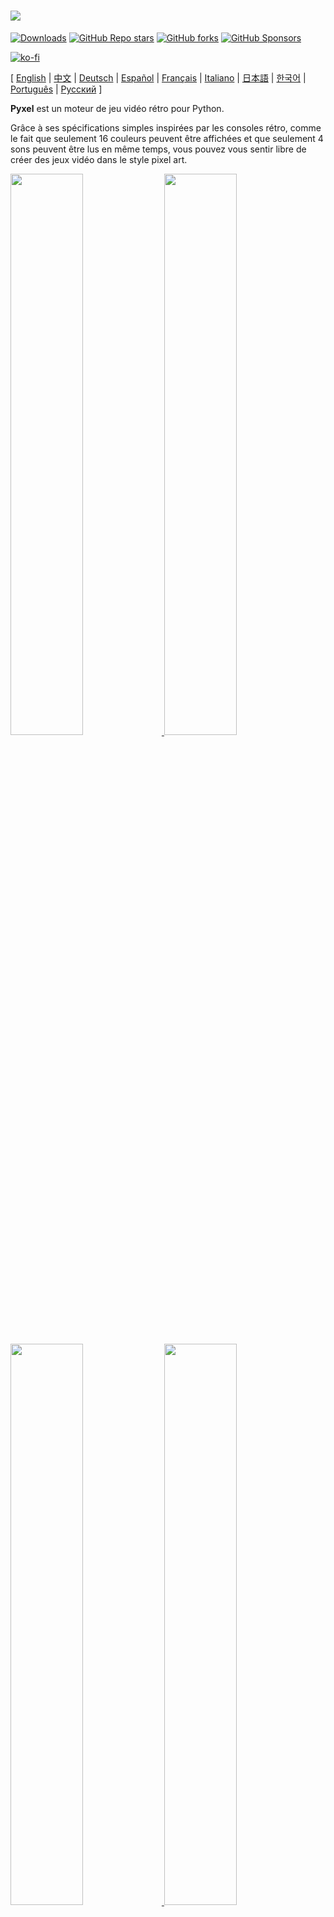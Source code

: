 # <img src="images/pyxel_logo_152x64.png">

[![Downloads](https://static.pepy.tech/personalized-badge/pyxel?period=total&units=international_system&left_color=grey&right_color=blue&left_text=PyPI%20downloads)](https://pypi.org/project/pyxel/)
[![GitHub Repo stars](https://img.shields.io/github/stars/kitao/pyxel?style=social)](https://github.com/kitao/pyxel)
[![GitHub forks](https://img.shields.io/github/forks/kitao/pyxel?style=social)](https://github.com/kitao/pyxel)
[![GitHub Sponsors](https://img.shields.io/github/sponsors/kitao?label=Sponsor%20me&logo=github%20sponsors&style=social)](https://github.com/sponsors/kitao)

[![ko-fi](https://ko-fi.com/img/githubbutton_sm.svg)](https://ko-fi.com/H2H27VDKD)

[ [English](../README.md) | [中文](README.cn.md) | [Deutsch](README.de.md) | [Español](README.es.md) | [Français](README.fr.md) | [Italiano](README.it.md) | [日本語](README.ja.md) | [한국어](README.ko.md) | [Português](README.pt.md) | [Русский](README.ru.md) ]

**Pyxel** est un moteur de jeu vidéo rétro pour Python.

Grâce à ses spécifications simples inspirées par les consoles rétro, comme le fait que seulement 16 couleurs peuvent être affichées et que seulement 4 sons peuvent être lus en même temps, vous pouvez vous sentir libre de créer des jeux vidéo dans le style pixel art.

<a href="../pyxel/examples/01_hello_pyxel.py" target="_blank">
<img src="images/01_hello_pyxel.gif" width="48%">
</a>
<a href="../pyxel/examples/02_jump_game.py" target="_blank">
<img src="images/02_jump_game.gif" width="48%">
</a>

<a href="../pyxel/examples/03_draw_api.py" target="_blank">
<img src="images/03_draw_api.gif" width="48%">
</a>
<a href="../pyxel/examples/04_sound_api.py" target="_blank">
<img src="images/04_sound_api.gif" width="48%">
</a>

<a href="images/image_tilemap_editor.gif" target="_blank">
<img src="images/image_tilemap_editor.gif" width="48%">
</a>
<a href="images/sound_music_editor.gif" target="_blank">
<img src="images/sound_music_editor.gif" width="48%">
</a>

Les spécifications et les API de Pyxel sont inspirées de [PICO-8](https://www.lexaloffle.com/pico-8.php) et [TIC-80](https://tic80.com/).

Pyxel est un logiciel libre et open source. Commençons à faire un jeu vidéo rétro avec Pyxel !

## Spécifications

- Fonctionne sous Windows, Mac et Linux
- Programmable en Python
- Palette de 16 couleurs
- 3 banques d’images de taille 256x256
- 8 tilemaps (niveaux ou scènes) de taille 256x256
- 4 canaux avec 64 sons configurables
- 8 musiques pouvant combiner des sons arbitraires
- Entrées clavier, souris et manettes
- Éditeur d’images et de sons

### Palette de couleurs

<img src="images/05_color_palette.png">

<img src="images/pyxel_palette.png">

## Comment installer

Il y a deux moyens d’utiliser Pyxel, avec la version packagée ou avec la version standalone.

### Installer la version packagée

La version packagée de Pyxel utilise Pyxel comme un module Python.

Cette version est recommandée pour les personnes qui sont familières avec la gestion de paquets Python et l’utilisatiion de `pip`, ou pour celles qui veulent développer des applications Python.

**Windows**

Après avoir installé [Python3](https://www.python.org/) (version 3.7 ou plus), lancez la commande suivante :

```sh
pip install -U pyxel
```

**Mac**

Après avoir installé [Python3](https://www.python.org/) (version 3.7 ou plus), lancez la commande suivante :

```sh
pip3 install -U pyxel
```

**Linux**

Après avoir installé le paquet SDL2 (`libsdl2-dev` pour Ubuntu), [Python3](https://www.python.org/) (version 3.7 ou plus), et `python3-pip`, lancez la commande suivante :

```sh
sudo pip3 install -U pyxel
```

Si l’installation avec pip ne fonctionne pas, essayez de compiler vous-même en suivant les étapes ci-dessous après avoir installé `cmake` et `rust`:

```sh
git clone https://github.com/kitao/pyxel.git
cd pyxel
make clean all
sudo pip3 install .
```

### Installer la version standalone

La version standalone de Pyxel utilise Pyxel comme un outil indépendant de Python.

Cette version est recommandée pour les personnes qui commencent à programmer ou qui ne veulent pas s’embêter avec les paramètres de Python, ou pour celles qui veulent jouer immédiatement.

**Windows**

Téléchargez et lancez la dernière version de installeur Windows (`pyxel-[version]-windows-setup.exe`) depuis la [page des versions](https://github.com/kitao/pyxel/releases).

**Mac**

Après avoir installé [Homebrew](https://brew.sh/), lancez les commandes suivantes :

```sh
brew tap kitao/pyxel
brew install pyxel
```

**Linux**

Après avoir installé le paquet SDL2 (`libsdl2-dev` pour Ubuntu) et [Homebrew](https://brew.sh/), lancez les commandes suivantes :

```sh
brew tap kitao/pyxel
brew install pyxel
```

Si les commandes au-dessus ne fonctionnent pas, vous pouvez essayer de compiler vous-même la version packagée.

### Lancer les exemples de Pyxel

Après l’installation de Pyxel, les exemples de Pyxel seront copiés dans le répertoire courant avec la commande suivante :

```sh
pyxel copy_examples
```

Les exemples copiés sont les suivants :

- [01_hello_pyxel.py](../pyxel/examples/01_hello_pyxel.py) - Application simple
- [02_jump_game.py](../pyxel/examples/02_jump_game.py) - Jeu de saut avec les fichiers de ressources Pyxel
- [03_draw_api.py](../pyxel/examples/03_draw_api.py) - Démonstration de l’API de dessin
- [04_sound_api.py](../pyxel/examples/04_sound_api.py) - Démonstration de l’API de son
- [05_color_palette.py](../pyxel/examples/05_color_palette.py) - Liste des couleurs de la palette
- [06_click_game.py](../pyxel/examples/06_click_game.py) - Jeu de type pointer et cliquer
- [07_snake.py](../pyxel/examples/07_snake.py) - Jeu du Snake avec une bande son
- [08_triangle_api.py](../pyxel/examples/08_triangle_api.py) - Démonstration de l’API de dessin de triangle
- [09_shooter.py](../pyxel/examples/09_shooter.py) - Jeu de shoot'em up avec changement d’écran
- [10_platformer.py](../pyxel/examples/10_platformer.py) - Jeu de plateforme avec défilement horizontal et une carte
- [11_offscreen.py](../pyxel/examples/11_offscreen.py) - Rendu hors écran avec la classe Image
- [12_perlin_noise.py](../pyxel/examples/12_perlin_noise.py) - Animation du bruit de Perlin
- [30SecondsOfDaylight.pyxapp](images/30SecondsOfDaylight.gif) - 1er jeu gagnant du Pyxel Jam par [Adam](https://twitter.com/helpcomputer0)
- [megaball.pyxapp](images/megaball.gif) - Jeu physique de balles d'arcade par [Adam](https://twitter.com/helpcomputer0)

Les exemples peuvent être lancés avec les commandes suivantes :

```sh
cd pyxel_examples
pyxel run 01_hello_pyxel.py
pyxel play 30SecondsOfDaylight.pyxapp
```

## Comment utiliser

### Créer une application Pyxel

Après avoir importé le module Pyxel dans votre script Python, spécifiez d’abord la taille de la fenêtre avec la fonction `init`, puis lancez l’application Pyxel avec la fonction `run`.

```python
import pyxel

pyxel.init(160, 120)

def update():
    if pyxel.btnp(pyxel.KEY_Q):
        pyxel.quit()

def draw():
    pyxel.cls(0)
    pyxel.rect(10, 10, 20, 20, 11)

pyxel.run(update, draw)
```

Les arguments de la fonction `run` sont la fonction `update` pour mettre à jour chaque frame et la fonction `draw` pour dessiner sur l’écran quand c’est nécessaire.

Dans une vraie application, il est recommandé de mettre le code Pyxel dans une classe comme ci-dessous :

```python
import pyxel

class App:
    def __init__(self):
        pyxel.init(160, 120)
        self.x = 0
        pyxel.run(self.update, self.draw)

    def update(self):
        self.x = (self.x + 1) % pyxel.width

    def draw(self):
        pyxel.cls(0)
        pyxel.rect(self.x, 0, 8, 8, 9)

App()
```

C’est aussi possible de dessiner de simples images et animatations en utilisant les fonctions `show` et `flip`.

La fonction `show` affiche l’écran jusqu’à ce que la touche `Esc` soit appuyée.

```python
import pyxel

pyxel.init(120, 120)
pyxel.cls(1)
pyxel.circb(60, 60, 40, 7)
pyxel.show()
```

La fonction `flip` met à jour une fois l’écran.

```python
import pyxel

pyxel.init(120, 80)

while True:
    pyxel.cls(3)
    pyxel.rectb(pyxel.frame_count % 160 - 40, 20, 40, 40, 7)
    pyxel.flip()
```

### Lancer une application Pyxel

Le script Python créé peut être lancé en utilisant la commande suivante :

```sh
pyxel run PYTHON_SCRIPT_FILE
```

Pour la version packagée, il peut être exécuté comme un script Python classique :

```sh
cd pyxel_examples
python3 PYTHON_SCRIPT_FILE
```

(Pour Windows, utilisez `python` au lieu de `python3`)

### Contrôles spéciaux

Les contrôles spéciaux suivants peuvent être lancés pendant qu’une application Pyxel tourne :

- `Esc`<br>
Quitte l’application
- `Alt(Option)+1`<br>
Sauvegarde la capture d’écran sur le bureau
- `Alt(Option)+2`<br>
Réinitialise le temps de départ de la capture vidéo
- `Alt(Option)+3`<br>
Sauvegarde la capture d’écran sur le bureau (jusqu’à 10 secondes)
- `Alt(Option)+0`<br>
Bascule vers le moniteur de performance (fps, temps de mise à jour et temps de dessin)
- `Alt(Option)+Enter`<br>
Met en plein écran

### Comment créer une ressource

L’éditeur Pyxel peut créer des images et des sons utilisables dans des applications Pyxel.

Il se lance avec la commande suivante :

```sh
pyxel edit [PYXEL_RESOURCE_FILE]
```

Si le fichier de ressource Pyxel (.pyxres) existe déjà, le fichier est chargé, sinon, un nouveau fichier avec le nom indiqué est créé.
Si le fichier de ressource n’est pas spécifié, le nom est `my_resource.pyxres`.

Après avoir lancé l’éditeur Pyxel, le fichier peut être changé en glissant-dépossant un autre fichier de ressource. Si le fichier est glissé-déposé en appuyant sur la touche ``Ctrl(Cmd)``, seul le type de la ressource actuellement éditée (Image / Tilemap / Son / Musique) sera chargé. Cette opération permet de combiner plusieurs ressources dans un seul fichier.

La ressource créée peut être chargée avec la fonction `load`.

L’éditeur Pyxel a les modes suivants.

**Éditeur d’images :**

Mode pour éditer les banques d’images.

<img src="images/image_editor.gif">

En glissant-déposant un fichier image (png / gif / jpeg) dans l’éditeur d’image, l’image peut être chargée dans la banque d’images actuellement sélectionnée.

**Éditeur de tilemap :**

Mode pour éditer les tilemaps, dans lesquelles les images des banques d’images sont ordonnées en motifs de tuiles.
<!-- TODO expliquer mieux -->

<img src="images/tilemap_editor.gif">

**Éditeur de sons :**

Mode pour éditer les sons.

<img src="images/sound_editor.gif">

**Éditeur de musiques :**

Mode pour éditer les musiques dans lesquelles les sons sont ordonnés par ordre de lecture.

<img src="images/music_editor.gif">

### Autres méthodes pour créer des ressources

Les images et tilemaps Pyxel peuvent être aussi créées avec les méthodes suivantes :

- Créer une image depuis une liste de chaînes de caractères avec la fonction `Image.set` ou la fonction `Tilemap.set`
- Charger une image (png / gif / jpeg) dans la palette Pyxel avec la fonction `Image.load`

Les sons Pyxel peuvent aussi être créés avec la méthode suivante :

- Créer un son à partir d’une chaîne de caractères avec la fonction `Sound.set` ou la fonction `Music.set`

Référez vous à la documentation de l’API pour l’utilisation de ces fonctions.

### Comment partager une application

Pyxels a un format de fichier spécifique (fichier d’application Pyxel) qui fonctionne sur les différentes plateformes.

Créez le fichier d’application Pyxel (.pyxapp) avec la commande suivante :

```sh
pyxel package APP_ROOT_DIR STARTUP_SCRIPT_FILE
```

Si l’application doit inclure des ressources ou des modules additonnels, mettez les dans le dossier de l’application.

L’application créée peut être exécutée avec la commande suivante :

```sh
pyxel play PYXEL_APP_FILE
```

## Documentation de l’API

### Système

- `width`, `height`<br>
La largeur et la hauteur de l’écran

- `frame_count`<br>
Le nombre de frames passées

- `init(width, height, [title], [fps], [quit_key], [capture_scale], [capture_sec])`<br>
Initialise l’application Pyxel avec un écran de taille (`width`, `height`). Il est possible de passer comme options : le titre de la fenêtre avec `title`, le nombre d’images par seconde avec `fps`, la touche pour quitter l’application avec `quit_key`, l’échelle des captures d’écran avec `capture_scale`, et le temps maximum d’enregistrement vidéo avec `capture_sec`.<br>
Par exemple : `pyxel.init(160, 120, title="My Pyxel App", fps=60, quit_key=pyxel.KEY_NONE, capture_scale=3, capture_sec=0)`

- `run(update, draw)`<br>
Lance l’application Pyxel et appelle la fonction `update` et la fonction `draw`.

- `show()`<br>
Affiche l’écran jusqu’à ce que la touche `Esc` soit appuyée. (Ne pas utiliser dans des applications normales)

- `flip()`<br>
Met à jour l’écran une fois. (Ne pas utiliser dans des applications normales)

- `quit()`<br>
Quitte l’application Pyxel.

### Ressources

- `load(filename, [image], [tilemap], [sound], [music])`<br>
Charge la ressource (.pyxres). Si ``False`` est spécifié pour un type de ressource (``image/tilemap/sound/music``), la ressource ne sera pas chargée.

### Entrées
- `mouse_x`, `mouse_y`<br>
La position actuelle du curseur de la souris

- `mouse_wheel`<br>
La valeur actuelle de la molette de la souris

- `btn(key)`<br>
Renvoie `True` si la touche `key` est appuyée, sinon renvoie `False` ([liste des touches](../pyxel/__init__.pyi))

- `btnp(key, [hold], [repeat])`<br>
Renvoie `True` si la touche `key` est appuyée à cette frame, sinon renvoie `False`. Quand `hold` et `repeat` sont spécifiés, `True` sera renvoyé à l’intervalle de frame `repeat` quand la touche `key` est appuyée pendant plus de `hold` frames

- `btnr(key)`<br>
Renvoie `True` si la touche `key` est appuyée à cette frame, sinon renvoie `False`

- `mouse(visible)`<br>
Si `visible` est `True`, affiche le curseur de la souris. Si `False`, le curseur est caché. Même si le curseur n’est pas affiché, sa position est actualisée.

### Graphiques

- `colors`<br>
Liste les couleurs de la palette. Les couleurs sont spécifiées avec une valeur 24-bit. Vous pouvez utiliser `colors.from_list` et `colors.to_list` pour directement donner et recevoir une liste Python.<br>
Par exemple `org_colors = pyxel.colors.to_list(); pyxel.colors[15] = 0x112233; pyxel.colors.from_list(org_colors)`

- `image(img)`<br>
Utilise la banque d’images `img` (0-2). (Voir la classe Image)<br>
Par exemple `pyxel.image(0).load(0, 0, "title.png")`

- `tilemap(tm)`<br>
Utilise la tilemap `tm` (0-7) (voir la classe Tilemap)

- `clip(x, y, w, h)`<br>
Défini la zone de dessin (`x`, `y`) avec une largeur `w` et une hauteur `h`. Réinitialiser la zone de dessin au plein écran avec `clip()`

- `camera(x, y)`<br>
Change the upper left corner coordinates of the screen to (`x`, `y`). Reset the upper left corner coordinates to (`0`, `0`) with `camera()`.

- `pal(col1, col2)`<br>
Remplace la couleur `col1` avec `col2` au dessin. `pal()` pour réinitialiser la palette de couleurs

- `cls(col)`<br>
Efface l’écran avec la couleur `col`

- `pget(x, y)`<br>
Renvoie la couleur au pixel (`x`, `y`)

- `pset(x, y, col)`<br>
Dessine un pixel de couleur `col` à (`x`, `y`)

- `line(x1, y1, x2, y2, col)`<br>
Dessine une ligne de couleur `col` de (`x1`, `y1`) à (`x2`, `y2`)

- `rect(x, y, w, h, col)`<br>
Dessine un rectangle de largeur `w`, de hauteur `h` et de couleur `col` à partir de (`x`, `y`)

- `rectb(x, y, w, h, col)`<br>
Dessine les contours d’un rectangle de largeur `w`, de hauteur `h` et de couleur `col` à partir de (`x`, `y`)

- `circ(x, y, r, col)`<br>
Dessine un cercle de rayon `r` et de couleur `col` à (`x`, `y`)

- `circb(x, y, r, col)`<br>
Dessine le contour d’un cercle de rayon `r` et de couleur `col` à (`x`, `y`)

- `elli(x, y, w, h, col)`<br>
Dessinez une ellipse de largeur `w`, de hauteur `h` et de couleur `col` à partir de (`x`, `y`).

- `ellib(x, y, w, h, col)`<br>
Dessinez le contour d'une ellipse de largeur `w`, de hauteur `h` et de couleur `col` à partir de (`x`, `y`).

- `tri(x1, y1, x2, y2, x3, y3, col)`<br>
Dessine un triangle avec les sommets (`x1`, `y1`), (`x2`, `y2`), (`x3`, `y3`) et de couleur `col`

- `trib(x1, y1, x2, y2, x3, y3, col)`<br>
Dessine les contours d’un triangle avec les sommets (`x1`, `y1`), (`x2`, `y2`), (`x3`, `y3`) et de couleur `col`

- `fill(x, y, col)`<br>
Dessine une ellipse de largeur `w`, de hauteur `h` et de couleur `col` à partir de (`x`, `y`).

- `blt(x, y, img, u, v, w, h, [colkey])`<br>
Copie la région de taille (`w`, `h`) de (`u`, `v`) de la banque d’image `img` (0-2) à (`x`, `y`). Si une valeur négative est mise pour `w` (ou `h`), la copie sera inversée horizontalement (ou verticalement). Si `colkey` est spécifiée, elle sera traitée comme une couleur transparente.

<img src="images/blt_figure.png">

- `bltm(x, y, tm, u, v, w, h, [colkey])`<br>
Copie la région de taille (`w`, `h`) de (`u`, `v`) de la tilemap `tm` (0-7) à (`x`, `y`). Si une valeur négative est mise pour `w` (ou `h`), la copie sera inversée horizontalement (ou verticalement). Si `colkey` est spécifiée, elle sera traitée comme une couleur transparente. La taille d’une tuile est 8x8 pixels et elle est storée dans une tilemap en tant que paire `(tile_x, tile_y)`.

<img src="images/bltm_figure.png">

- `text(x, y, s, col)`<br>
Dessine une chaîne de caractères `s` de couleur `col` à (`x`, `y`)

### Audio

- `sound(snd, [system])`<br>
Utilise le son `snd` (0-63) (voir la classe Sound). Si `system` est `True`, le son 64 pour le système est accessible<br>
par exemple : `pyxel.sound(0).speed = 60`

- `music(msc)`<br>
Utilise la musique `msc` (0-7) (voir la classe Music)

- `play_pos(ch)`<br>
Récupère la position du son du canal `ch` (0-3) comme un tuple `(sound no, note no)`. Renvoie `None` quand le son est arrêté.

- `play(ch, snd, [tick], [loop])`<br>
Joue le son `snd` (0-63) sur le canal `ch` (0-3). Si `snd` est une liste, les sons seront joués dans l’ordre. La position de début de lecture peut être spécifiée par `tick` (1 tick = 1/120 secondes). Si `loop` est à `True`, le son est joué en boucle.

- `playm(msc, [tick], [loop])`<br>
Joue la musique `msc` (0-7). La position de début de lecture peut être spécifiée par `tick` (1 tick = 1/120 secondes). Si `loop` est mis à `True`, la musique est joué en boucle.

- `stop([ch])`<br>
Arrête le son du canal spécifié `ch` (0-3). `stop()` arrête tous les canaux.

### Mathématiques

- `ceil(x)`<br>
Renvoie le plus petit nombre entier supérieur ou égal à `x`.

- `floor(x)`<br>
Renvoie le plus grand nombre entier inférieur ou égal à `x`.

- `sgn(x)`<br>
Renvoie 1 lorsque `x` est positif, 0 lorsqu'il est nul, et -1 lorsqu'il est négatif.

- `sqrt(x)`<br>
Renvoie la racine carrée de `x`.

- `sin(deg)`<br>
Renvoie le sinus de `deg` degrés.

- `cos(deg)`<br>
Renvoie le cosinus de `deg` degrés.

- `atan2(y, x)`<br>
Retourne l'arctangente de `y`/`x` en degrés.

- `rseed(seed: int)`<br>
Définit la graine du générateur de nombres aléatoires.

- `rndi(a, b)`<br>
Renvoie un nombre entier aléatoire supérieur ou égal à `a` et inférieur ou égal à `b`.

- `rndf(a, b)`<br>
Renvoie une décimale aléatoire supérieure ou égale à `a` et inférieure ou égale à `b`.

- `nseed(seed)`<br>
Définit la graine du bruit de Perlin.

- `noise(x, [y], [z])`<br>
Renvoie la valeur du bruit de Perlin pour les coordonnées spécifiées.

### Classe Image

- `width`, `height`<br>
La largeur et la hauteur d’une image

- `data`<br>
Les données de l’image (liste bi-dimentionelle de 256x256)

- `get(x, y)`<br>
Renvoie les données de l’image à (`x`, `y`)

- `set(x, y, data)`<br>
Met la valeur de l’image à (`x`, `y`) suivant une liste de chaînes.<br>
Par exemple `pyxel.image(0).set(10, 10, ["0123", "4567", "89ab", "cdef"])`

- `load(x, y, filename)`<br>
Charge l’image (png/gif/jpeg) à (`x`, `y`).

### Classe Tilemap

- `width`, `height`<br>
La largeur et la hauteur de la tilemap

- `refimg`<br>
La banque d’image (0-2) référencée par la tilemap

- `set(x, y, data)`<br>
Met la tilemap à (`x`, `y`) suivant une liste de chaînes.<br>
Par exemple `pyxel.tilemap(0).set(0, 0, ["0000 0100 a0b0", "0001 0101 a1b1"])`

- `pget(x, y)`<br>
Renvoie la tile à (`x`, `y`). Une tile est un tuple `(tile_x, tile_y)`.

- `pset(x, y, tile)`<br>
Dessine une `tile` à (`x`, `y`). Une tile est un tuple `(tile_x, tile_y)`.

### Classe Sound

- `notes`<br>
Liste des notes (0-127). Plus le nombre est haut, plus la note est haute, et à 33 ça devient 'A2' (440Hz). Le reste est à -1.

- `tones`<br>
Liste les tons (0:Triangle / 1:Square / 2:Pulse / 3:Noise)

- `volumes`<br>
Liste les volumes (0-7)

- `effects`<br>
Liste les effets (0:None / 1:Slide / 2:Vibrato / 3:FadeOut)

- `speed`<br>
Vitesse de lecture. 1 est le plus rapide, et plus le nombre est grand, plus la vitesse est lente. à 120, la longueur d’une note est de 1 second.

- `set(notes, tones, volumes, effects, speed)`<br>
Met les valeurs de notes, tones, volumes et effects avec une chaîne. Si les tons, volumes et effets sont plus courts que les notes, ils sont répétés depuis le début.

- `set_notes(notes)`<br>
Met les notes avec une chaîne de 'CDEFGAB'+'#-'+'0123' ou 'R'. Insensible à la casse et les espaces sont ignorés.<br>
Par exemple `pyxel.sound(0).set_note("G2B-2D3R RF3F3F3")`

- `set_tones(tones)`<br>
Met les tons avec une chaîne de 'TSPN'. Insensible à la casse et les espaces sont ignorés.<br>
Par exemple `pyxel.sound(0).set_tone("TTSS PPPN")`

- `set_volumes(volumes)`<br>
Met les volumes avec une chaîne de '01234567'. Insensible à la casse et les espaces sont ignorés.<br>
Par exemple `pyxel.sound(0).set_volume("7777 7531")`

- `set_effects(effects)`<br>
Met les effets avec une chaîne de 'NSVF'. Insensible à la casse et les espaces sont ignorés.<br>
Par exemple `pyxel.sound(0).set_effect("NFNF NVVS")`

### Classe Music

- `snds_list`<br>
Liste bidimensionnelle de sons (0-63) avec le nombre de canaux.

- `set(snds0, snds1, snds2, snds3)`<br>
Met les listes de sons (0-63) de tous les canaux. Si une liste vide est passée, ce canal n’est pas utilisé.<br>
Par exemple `pyxel.music(0).set([0, 1], [2, 3], [4], [])`

### API avancée

Pyxel a une "API avancée" qui n’est pas présentée ici car elle peut porter à confusion ou qu’elle nécessite des connaissances spécifiques pour être utilisée.

Si vous savez ce que vous faîtes, essayez de créer des applications incroyables avec [ceci](../pyxel/__init__.pyi) comme indice !

## Comment contribuer

### En ouvrant des tickets

Utilisez [l’outil de suivi de tickets](https://github.com/kitao/pyxel/issues) pour signaler des bugs et demander des nouvelles fonctionnalités ou des améliorations. Avant d’ouvrir un nouveau ticket, regardez si un similaire n’a pas déjà été ouvert.

### Tester manuellement

Toutes les personnes testant le code et rapportant des bugs ou des suggestions d’améliorations dans [l’outil de suivi de tickets](https://github.com/kitao/pyxel/issues) sont les bienvenues!

### En ouvrant des pull requests

Les correctifs sont acceptés sous forme de pull requests (PRs). Faites attention à ce que le ticket que la pull request corrige soit toujours ouvert.

En proposant une pull request, vous acceptez qu’elle soit publiée sous la [licence MIT](../LICENSE).

## Autres informations

- [Q&A](https://github.com/kitao/pyxel/wiki/Pyxel-Q&A)
- [User Examples](https://github.com/kitao/pyxel/wiki/Pyxel-User-Examples)
- [Discord Server (English)](https://discord.gg/Z87eYHN)
- [Discord Server (Japanese - 日本語版)](https://discord.gg/qHA5BCS)

## License

Pyxel est sous [licence MIT](../LICENSE). Pyxel peut être réutilisé dans un logiciel propriétaire à condition que toutes les copies du logiciel sous licence comprennent une copie des termes de la licence MIT et de l'avis de copyright.

## Recrutement de Sponsors

Pyxel recherche des sponsors sur GitHub Sponsors. Envisagez de parrainer Pyxel pour une maintenance continue et des ajouts de fonctionnalités. Les sponsors peuvent consulter sur Pyxel comme un avantage. Veuillez voir [ici](https://github.com/sponsors/kitao) pour plus de détails.
